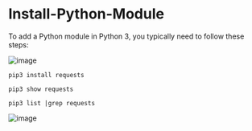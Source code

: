 # Install-Python-Module
To add a Python module in Python 3, you typically need to follow these steps:

![image](https://github.com/r1skkam/Install-Python-Module/assets/58542375/0fe92cfb-caf4-4f45-8b94-aa73679db25d)

```
pip3 install requests
```

```
pip3 show requests
```

```
pip3 list |grep requests
```

![image](https://github.com/r1skkam/Install-Python-Module/assets/58542375/0f0ec0ed-4209-4c39-b338-e5bbe8fa8e5c)
